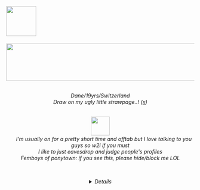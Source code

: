 <img width="80" src="https://web.archive.org/web/20091027060957/http://www.geocities.com/phnyxrayn/weedmexplore.gif">

<h6 align="center">                         
<img  width="600" height="100" src="https://web.archive.org/web/20090728115814/http://uk.geocities.com/therealchongybaby/spacebg.gif" /> <br>
<br>

<em> Dane/19yrs/Switzerland  
Draw on my ugly little strawpage..! (<a href="https://1-900-490-freak.straw.page/">x</a>) <br>
<br> 

<img  width="50" src="https://web.archive.org/web/20090727160436/http://www.geocities.com/dr_tigger/smoking-skull.gif" /> <br>
<img  width="15" src="https://web.archive.org/web/20091028091023/http://www.geocities.com/greenngoldsg/images/anistar.gif" /> I'm usually on for a pretty short time and offtab but I love talking to you guys so w2i if you must <br>
I like to just eavesdrop and judge people's profiles <br> 
Femboys of ponytown: if you see this, please hide/block me LOL<br>
<br>

<img  width="15" src="https://web.archive.org/web/20091026232923/http://www.geocities.com/Tokyo/Market/7773/star.gif" />  
<details>
--- <br>
Locations: spawn, docks, bakery <br>
--- <br>
Skins I have: Oneyplays, Smiling Friends, Dan VS, Rockafire Explosion, BR BA + BCS, Trailer Park Boys,Ren & Stimpy, Treasure Island (1988), Clone High, DHMIS, TF2, The Beatles, SOAD, Frank Zappa
</details>
</h6>


<!---
1-900-490-freak/1-900-490-freak is a ✨ special ✨ repository because its `README.md` (this file) appears on your GitHub profile.
You can click the Preview link to take a look at your changes.
--->
